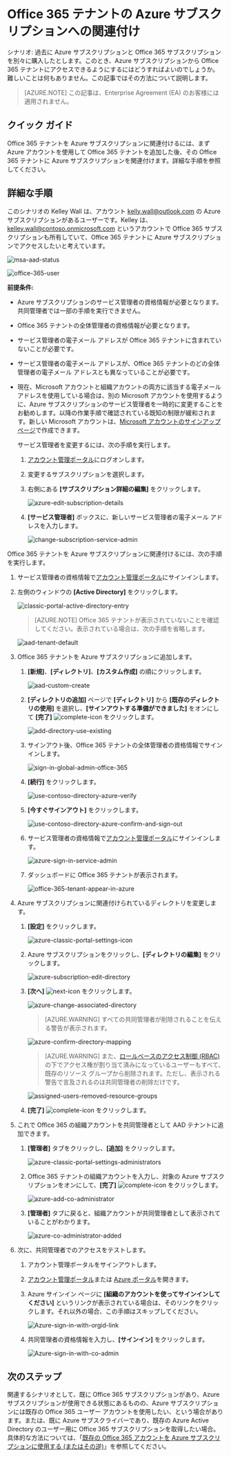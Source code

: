 <properties
	pageTitle="Office 365 テナントを Azure サブスクリプションで使用する | Microsoft Azure"
	description="Office 365 ディレクトリ (テナント) を Azure サブスクリプションに追加して両者の関連付けを行う方法について説明します。"
	services=""
	documentationCenter=""
	authors="jiangchen79"
	manager="mbaldwin"
	editor=""
	tags="billing,top-support-issue"/>

<tags
	ms.service="billing"
	ms.workload="na"
	ms.tgt_pltfrm="ibiza"
	ms.devlang="na"
	ms.topic="article"
	ms.date="09/16/2016"
	ms.author="cjiang"/>

# Office 365 テナントの Azure サブスクリプションへの関連付け
シナリオ: 過去に Azure サブスクリプションと Office 365 サブスクリプションを別々に購入したとします。このとき、Azure サブスクリプションから Office 365 テナントにアクセスできるようにするにはどうすればよいのでしょうか。難しいことは何もありません。この記事ではその方法について説明します。

> [AZURE.NOTE] この記事は、Enterprise Agreement (EA) のお客様には適用されません。

## クイック ガイド
Office 365 テナントを Azure サブスクリプションに関連付けるには、まず Azure アカウントを使用して Office 365 テナントを追加した後、その Office 365 テナントに Azure サブスクリプションを関連付けます。詳細な手順を参照してください。

## 詳細な手順
このシナリオの Kelley Wall は、アカウント kelly.wall@outlook.com の Azure サブスクリプションがあるユーザーです。Kelley は、kelley.wall@contoso.onmicrosoft.com というアカウントで Office 365 サブスクリプションも所有していて、Office 365 テナントに Azure サブスクリプションでアクセスしたいと考えています。

![msa-aad-status](./media/billing-add-office-365-tenant-to-azure-subscription/s31_msa-aad-status.png)

![office-365-user](./media/billing-add-office-365-tenant-to-azure-subscription/s32_office-365-user.png)

**前提条件:**

- Azure サブスクリプションのサービス管理者の資格情報が必要となります。共同管理者では一部の手順を実行できません。
- Office 365 テナントの全体管理者の資格情報が必要となります。
- サービス管理者の電子メール アドレスが Office 365 テナントに含まれていないことが必要です。
- サービス管理者の電子メール アドレスが、Office 365 テナントのどの全体管理者の電子メール アドレスとも異なっていることが必要です。
- 現在、Microsoft アカウントと組織アカウントの両方に該当する電子メール アドレスを使用している場合は、別の Microsoft アカウントを使用するように、Azure サブスクリプションのサービス管理者を一時的に変更することをお勧めします。以降の作業手順で確認されている既知の制限が緩和されます。新しい Microsoft アカウントは、[Microsoft アカウントのサインアップ ページ](https://signup.live.com/)で作成できます。

	サービス管理者を変更するには、次の手順を実行します。

	1. [アカウント管理ポータル](https://account.windowsazure.com/subscriptions)にログオンします。
	2. 変更するサブスクリプションを選択します。
	3. 右側にある **[サブスクリプション詳細の編集]** をクリックします。

		![azure-edit-subscription-details](./media/billing-add-office-365-tenant-to-azure-subscription/s33_azure-edit-subscription-details.png)

	4. **[サービス管理者]** ボックスに、新しいサービス管理者の電子メール アドレスを入力します。

		![change-subscription-service-admin](./media/billing-add-office-365-tenant-to-azure-subscription/s34_change-subscription-service-admin.png)

Office 365 テナントを Azure サブスクリプションに関連付けるには、次の手順を実行します。

1. 	サービス管理者の資格情報で[アカウント管理ポータル](https://account.windowsazure.com/subscriptions)にサインインします。
2.	左側のウィンドウの **[Active Directory]** をクリックします。

	![classic-portal-active-directory-entry](./media/billing-add-office-365-tenant-to-azure-subscription/s35-classic-portal-active-directory-entry.png)

	> [AZURE.NOTE] Office 365 テナントが表示されていないことを確認してください。表示されている場合は、次の手順を省略します。

	![aad-tenant-default](./media/billing-add-office-365-tenant-to-azure-subscription/s36-aad-tenant-default.png)

3. Office 365 テナントを Azure サブスクリプションに追加します。
	1. **[新規]**、**[ディレクトリ]**、**[カスタム作成]** の順にクリックします。

		![aad-custom-create](./media/billing-add-office-365-tenant-to-azure-subscription/s37-aad-custom-create.png)

	2. **[ディレクトリの追加]** ページで **[ディレクトリ]** から **[既存のディレクトリの使用]** を選択し、**[サインアウトする準備ができました]** をオンにして **[完了]** ![complete-icon](./media/billing-add-office-365-tenant-to-azure-subscription/s38_complete-icon.png) をクリックします。

		![add-directory-use-existing](./media/billing-add-office-365-tenant-to-azure-subscription/s39_add-directory-use-existing.png)

	3. サインアウト後、Office 365 テナントの全体管理者の資格情報でサインインします。

		![sign-in-global-admin-office-365](./media/billing-add-office-365-tenant-to-azure-subscription/s310_sign-in-global-admin-office-365.png)

	4. **[続行]** をクリックします。

		![use-contoso-directory-azure-verify](./media/billing-add-office-365-tenant-to-azure-subscription/s311_use-contoso-directory-azure-verify.png)

	5. **[今すぐサインアウト]** をクリックします。

		![use-contoso-directory-azure-confirm-and-sign-out](./media/billing-add-office-365-tenant-to-azure-subscription/s312_use-contoso-directory-azure-confirm-and-sign-out.png)

	6. サービス管理者の資格情報で[アカウント管理ポータル](https://account.windowsazure.com/subscriptions)にサインインします。

		![azure-sign-in-service-admin](./media/billing-add-office-365-tenant-to-azure-subscription/s313_azure-sign-in-service-admin.png)

	7. ダッシュボードに Office 365 テナントが表示されます。

		![office-365-tenant-appear-in-azure](./media/billing-add-office-365-tenant-to-azure-subscription/s314_office-365-tenant-appear-in-azure.png)

4. Azure サブスクリプションに関連付けられているディレクトリを変更します。

	1. **[設定]** をクリックします。

		![azure-classic-portal-settings-icon](./media/billing-add-office-365-tenant-to-azure-subscription/s315_azure-classic-portal-settings-icon.png)

	2. Azure サブスクリプションをクリックし、**[ディレクトリの編集]** をクリックします。

		![azure-subscription-edit-directory](./media/billing-add-office-365-tenant-to-azure-subscription/s316_azure-subscription-edit-directory.png)

	3. **[次へ]** ![next-icon](./media/billing-add-office-365-tenant-to-azure-subscription/s317_next-icon.png) をクリックします。

		![azure-change-associated-directory](./media/billing-add-office-365-tenant-to-azure-subscription/s318_azure-change-associated-directory.png)

		> [AZURE.WARNING] すべての共同管理者が削除されることを伝える警告が表示されます。

		![azure-confirm-directory-mapping](./media/billing-add-office-365-tenant-to-azure-subscription/s322_azure-confirm-directory-mapping.png)

		>[AZURE.WARNING] また、[ロールベースのアクセス制御 (RBAC)](./active-directory/role-based-access-control-configure.md) の下でアクセス権が割り当て済みになっているユーザーもすべて、既存のリソース グループから削除されます。ただし、表示される警告で言及されるのは共同管理者の削除だけです。

		![assigned-users-removed-resource-groups](./media/billing-add-office-365-tenant-to-azure-subscription/s325_assigned-users-removed-resource-groups.png)

	4. **[完了]** ![complete-icon](./media/billing-add-office-365-tenant-to-azure-subscription/s38_complete-icon.png) をクリックします。

5. これで Office 365 の組織アカウントを共同管理者として AAD テナントに追加できます。

	1. **[管理者]** タブをクリックし、**[追加]** をクリックします。

		![azure-classic-portal-settings-administrators](./media/billing-add-office-365-tenant-to-azure-subscription/s319_azure-classic-portal-settings-administrators.png)

	2. Office 365 テナントの組織アカウントを入力し、対象の Azure サブスクリプションをオンにして、**[完了]** ![complete-icon](./media/billing-add-office-365-tenant-to-azure-subscription/s38_complete-icon.png) をクリックします。

		![azure-add-co-administrator](./media/billing-add-office-365-tenant-to-azure-subscription/s320_azure-add-co-administrator.png)

	3. **[管理者]** タブに戻ると、組織アカウントが共同管理者として表示されていることがわかります。

		![azure-co-administrator-added](./media/billing-add-office-365-tenant-to-azure-subscription/s321_azure-co-administrator-added.png)

6. 次に、共同管理者でのアクセスをテストします。

	1. アカウント管理ポータルをサインアウトします。
	2. [アカウント管理ポータル](https://account.windowsazure.com/subscriptions)または [Azure ポータル](https://portal.azure.com/)を開きます。
	3. Azure サインイン ページに **[組織のアカウントを使ってサインインしてください]** というリンクが表示されている場合は、そのリンクをクリックします。それ以外の場合、この手順はスキップしてください。

		![Azure-sign-in-with-orgid-link](./media/billing-add-office-365-tenant-to-azure-subscription/3-sign-in-to-azure.png)

	4. 共同管理者の資格情報を入力し、**[サインイン]** をクリックします。

		![Azure-sign-in-with-co-admin](./media/billing-add-office-365-tenant-to-azure-subscription/s324_azure-sign-in-with-co-admin.png)

## 次のステップ
関連するシナリオとして、既に Office 365 サブスクリプションがあり、Azure サブスクリプションが使用できる状態にあるものの、Azure サブスクリプションには既存の Office 365 ユーザー アカウントを使用したい、という場合があります。または、既に Azure サブスクライバーであり、既存の Azure Active Directory のユーザー用に Office 365 サブスクリプションを取得したい場合。具体的な方法については、「[既存の Office 365 アカウントを Azure サブスクリプションに使用する (またはその逆)](billing-use-existing-office-365-account-azure-subscription.md)」を参照してください。

<!---HONumber=AcomDC_0921_2016-->